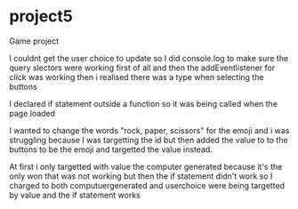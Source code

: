# project5
Game project

I couldnt get the user choice to update so I did console.log to make sure the query slectors were working first of all and then the addEventlistener for click was working
then i realised there was a type when selecting the buttons

I declared if statement outside a function so it was being called when the page loaded

I wanted to change the words "rock, paper, scissors" for the emoji and i was struggling because I was targetting the id but then added the value to to the buttons to be the emoji and targetted the value instead.

At first i only targetted with value the computer generated because it's the only won that was not working but then the if statement didn't work so I charged to both computuergenerated and userchoice were being targetted by value and the if statement works